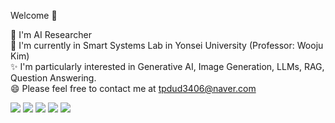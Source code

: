 Welcome 👋

🤗 I'm AI Researcher <br>
🌱 I'm currently in Smart Systems Lab in Yonsei University (Professor: Wooju Kim) <br>
✨ I'm particularly interested in Generative AI, Image Generation, LLMs, RAG, Question Answering. <br>
😄 Please feel free to contact me at tpdud3406@naver.com <br>


<span>
  <img src="https://img.shields.io/badge/Python-3776AB?style=plastic&logo=Python&logoColor=#3776AB"/>
  <img src="https://img.shields.io/badge/C Languages-A8B9CC?style=plastic&logo=C Languages&logoColor=A8B9CC"/>
  <img src="https://img.shields.io/badge/C++-00599C?style=plastic&logo=C++ &logoColor=00599C"/>
  <img src="https://img.shields.io/badge/R-276DC3?style=plastic&logo=R &logoColor=276DC3"/>
</span>


<span>
  <a href="https://peppermint-gull-3de.notion.site/AI-Researcher-8fe541d90c014979bde705734eec1c13?pvs=4">
    <img src="https://img.shields.io/badge/Notion-000000?style=social&logo=Notion&logoColor=black"/>
  </a>
</span>

<!--
**tpdud3406/tpdud3406** is a ✨ _special_ ✨ repository because its `README.md` (this file) appears on your GitHub profile.

Here are some ideas to get you started:

- 🔭 I’m currently working on ...
- 🌱 I’m currently learning ...
- 👯 I’m looking to collaborate on ...
- 🤔 I’m looking for help with ...
- 💬 Ask me about ...
- 📫 How to reach me: ...
- 😄 Pronouns: ...
- ⚡ Fun fact: ...
-->
